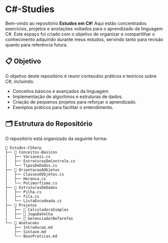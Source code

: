 # C#-Studies

Bem-vindo ao repositório **Estudos em C#**! Aqui estão concentrados exercícios, projetos e anotações voltados para o aprendizado da linguagem C#. Este espaço foi criado com o objetivo de organizar e compartilhar o conhecimento adquirido durante meus estudos, servindo tanto para revisão quanto para referência futura.

## 📋 Objetivo
O objetivo deste repositório é reunir conteúdos práticos e teóricos sobre C#, incluindo:
- Conceitos básicos e avançados da linguagem.
- Implementação de algoritmos e estruturas de dados.
- Criação de pequenos projetos para reforçar o aprendizado.
- Exemplos práticos para facilitar o entendimento.

## 🗂 Estrutura do Repositório
O repositório está organizado da seguinte forma:

```plaintext
📁 Estudos-CSharp
├── 📂 Conceitos-Basicos
│   ├── Variaveis.cs
│   ├── EstruturasDeControle.cs
│   └── TiposDeDados.cs
├── 📂 OrientacaoAObjetos
│   ├── ClassesEObjetos.cs
│   ├── Heranca.cs
│   └── Polimorfismo.cs
├── 📂 EstruturasDeDados
│   ├── Pilha.cs
│   ├── Fila.cs
│   └── ListaEncadeada.cs
├── 📂 Projetos
│   ├── 📁 CalculadoraSimples
│   ├── 📁 JogoDaVelha
│   └── 📁 GerenciadorDeTarefas
└── 📂 Anotacoes
    ├── Introducao.md
    ├── Sintaxe.md
    └── BoasPraticas.md
